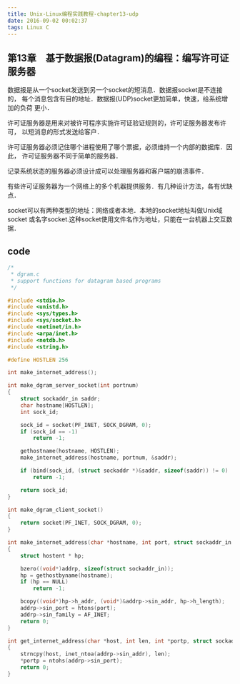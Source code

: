 ```yaml
---
title: Unix-Linux编程实践教程-chapter13-udp
date: 2016-09-02 00:02:37
tags: Linux C
---
```


## 第13章　基于数据报(Datagram)的编程：编写许可证服务器

数据报是从一个socket发送到另一个socket的短消息．数据报socket是不连接的，
每个消息包含有目的地址．数据报(UDP)socket更加简单，快速，给系统增加的负荷
更小．

许可证服务器是用来对被许可程序实施许可证验证规则的，许可证服务器发布许可，
以短消息的形式发送给客户．

许可证服务器必须记住哪个进程使用了哪个票据，必须维持一个内部的数据库．因此，
许可证服务器不同于简单的服务器．

记录系统状态的服务器必须设计成可以处理服务器和客户端的崩溃事件．

有些许可证服务器为一个网络上的多个机器提供服务．有几种设计方法，各有优缺点．

socket可以有两种类型的地址：网络或者本地．本地的socket地址叫做Unix域socket
或名字socket.这种socket使用文件名作为地址，只能在一台机器上交互数据．

## code

``` c
/*
 * dgram.c
 * support functions for datagram based programs
 */

#include <stdio.h>
#include <unistd.h>
#include <sys/types.h>
#include <sys/socket.h>
#include <netinet/in.h>
#include <arpa/inet.h>
#include <netdb.h>
#include <string.h>

#define HOSTLEN 256

int make_internet_address();

int make_dgram_server_socket(int portnum)
{
    struct sockaddr_in saddr;
    char hostname[HOSTLEN];
    int sock_id;

    sock_id = socket(PF_INET, SOCK_DGRAM, 0);
    if (sock_id == -1)
        return -1;

    gethostname(hostname, HOSTLEN);
    make_internet_address(hostname, portnum, &saddr);

    if (bind(sock_id, (struct sockaddr *)&saddr, sizeof(saddr)) != 0)
        return -1;

    return sock_id;
}

int make_dgram_client_socket()
{
    return socket(PF_INET, SOCK_DGRAM, 0);
}

int make_internet_address(char *hostname, int port, struct sockaddr_in *addrp)
{
    struct hostent * hp;

    bzero((void*)addrp, sizeof(struct sockaddr_in));
    hp = gethostbyname(hostname);
    if (hp == NULL)
        return -1;

    bcopy((void*)hp->h_addr, (void*)&addrp->sin_addr, hp->h_length);
    addrp->sin_port = htons(port);
    addrp->sin_family = AF_INET;
    return 0;
}

int get_internet_address(char *host, int len, int *portp, struct sockaddr_in *addrp)
{
    strncpy(host, inet_ntoa(addrp->sin_addr), len);
    *portp = ntohs(addrp->sin_port);
    return 0;
}
```
